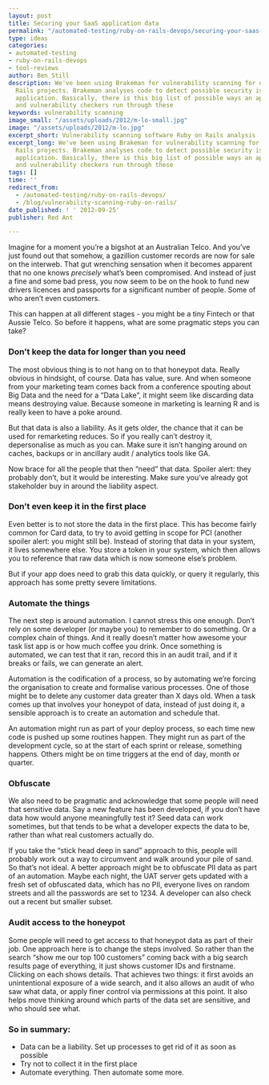 ```yaml
---
layout: post
title: Securing your SaaS application data
permalink: "/automated-testing/ruby-on-rails-devops/securing-your-saas-application-data/"
type: ideas
categories:
- automated-testing
- ruby-on-rails-devops
- tool-reviews
author: Ben Still
description: We've been using Brakeman for vulnerability scanning for our Ruby on
  Rails projects. Brakeman analyses code to detect possible security issues with an
  application. Basically, there is this big list of possible ways an app can be compromised,
  and vulnerability checkers run through these
keywords: vulnerability scanning
image_small: "/assets/uploads/2012/m-lo-small.jpg"
image: "/assets/uploads/2012/m-lo.jpg"
excerpt_short: Vulnerability scanning software Ruby on Rails analysis
excerpt_long: We've been using Brakeman for vulnerability scanning for our Ruby on
  Rails projects. Brakeman analyses code to detect possible security issues with an
  application. Basically, there is this big list of possible ways an app can be compromised,
  and vulnerability checkers run through these
tags: []
time: ''
redirect_from:
  - /automated-testing/ruby-on-rails-devops/
  - /blog/vulnerability-scanning-ruby-on-rails/
date_published: ! ' 2012-09-25'
publisher: Red Ant

---
```

Imagine for a moment you’re a bigshot at an Australian Telco. And you’ve just found out that somehow, a gazillion customer records are now for sale on the interweb. That gut wrenching sensation when it becomes apparent that no one knows *precisely* what’s been compromised. And instead of just a fine and some bad press, you now seem to be on the hook to fund new drivers licences and passports for a significant number of people. Some of who aren’t even customers.

This can happen at all different stages - you might be a tiny Fintech or that Aussie Telco. So before it happens, what are some pragmatic steps you can take?

### **Don’t keep the data for longer than you need**

The most obvious thing is to not hang on to that honeypot data. Really obvious in hindsight, of course. Data has value, sure. And when someone from your marketing team comes back from a conference spouting about Big Data and the need for a “Data Lake”, it might seem like discarding data means destroying value. Because someone in marketing is learning R and is really keen to have a poke around.

But that data is also a liability. As it gets older, the chance that it can be used for remarketing reduces. So if you really can’t destroy it, depersonalise as much as you can. Make sure it isn’t hanging around on caches, backups or in ancillary audit / analytics tools like GA.

Now brace for all the people that then “need” that data. Spoiler alert: they probably don’t, but it would be interesting. Make sure you’ve already got stakeholder buy in around the liability aspect.

### **Don’t even keep it in the first place**

Even better is to not store the data in the first place. This has become fairly common for Card data, to try to avoid getting in scope for PCI (another spoiler alert: you might still be). Instead of storing that data in your system, it lives somewhere else. You store a token in your system, which then allows you to reference that raw data which is now someone else’s problem.

But if your app does need to grab this data quickly, or query it regularly, this approach has some pretty severe limitations.

### **Automate the things**

The next step is around automation. I cannot stress this one enough. Don’t rely on some developer (or maybe you) to remember to do something. Or a complex chain of things. And it really doesn’t matter how awesome your task list app is or how much coffee you drink. Once something is automated, we can test that it ran, record this in an audit trail, and if it breaks or fails, we can generate an alert.

Automation is the codification of a process, so by automating we’re forcing the organisation to create and formalise various processes. One of those might be to delete any customer data greater than X days old. When a task comes up that involves your honeypot of data, instead of just doing it, a sensible approach is to create an automation and schedule that.

An automation might run as part of your deploy process, so each time new code is pushed up some routines happen. They might run as part of the development cycle, so at the start of each sprint or release, something happens. Others might be on time triggers at the end of day, month or quarter.

### **Obfuscate**

We also need to be pragmatic and acknowledge that some people will need that sensitive data. Say a new feature has been developed, if you don’t have data how would anyone meaningfully test it? Seed data can work sometimes, but that tends to be what a developer expects the data to be, rather than what real customers actually do.

If you take the “stick head deep in sand” approach to this, people will probably work out a way to circumvent and walk around your pile of sand. So that’s not ideal. A better approach might be to obfuscate PII data as part of an automation. Maybe each night, the UAT server gets updated with a fresh set of obfuscated data, which has no PII, everyone lives on random streets and all the passwords are set to 1234. A developer can also check out a recent but smaller subset.

### **Audit access to the honeypot**

Some people will need to get access to that honeypot data as part of their job. One approach here is to change the steps involved. So rather than the search “show me our top 100 customers” coming back with a big search results page of everything, it just shows customer IDs and firstname. Clicking on each shows details. That achieves two things: it first avoids an unintentional exposure of a wide search, and it also allows an audit of who saw what data, or apply finer control via permissions at this point. It also helps move thinking around which parts of the data set are sensitive, and who should see what.

### So in summary:

* Data can be a liability. Set up processes to get rid of it as soon as possible
* Try not to collect it in the first place
* Automate everything. Then automate some more.